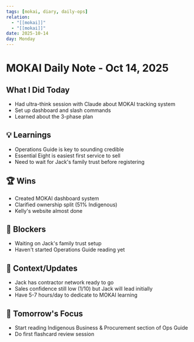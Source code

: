 ```yaml
---
tags: [mokai, diary, daily-ops]
relation:
  - "[[mokai]]"
  - "[[mokai]]"
date: 2025-10-14
day: Monday
---
```

# MOKAI Daily Note - Oct 14, 2025

## What I Did Today
- Had ultra-think session with Claude about MOKAI tracking system
- Set up dashboard and slash commands
- Learned about the 3-phase plan

## 💡 Learnings
- Operations Guide is key to sounding credible
- Essential Eight is easiest first service to sell
- Need to wait for Jack's family trust before registering

## 🏆 Wins
- Created MOKAI dashboard system
- Clarified ownership split (51% Indigenous)
- Kelly's website almost done

## 🚨 Blockers
- Waiting on Jack's family trust setup
- Haven't started Operations Guide reading yet

## 📝 Context/Updates
- Jack has contractor network ready to go
- Sales confidence still low (1/10) but Jack will lead initially
- Have 5-7 hours/day to dedicate to MOKAI learning

## 🎯 Tomorrow's Focus
- Start reading Indigenous Business & Procurement section of Ops Guide
- Do first flashcard review session
